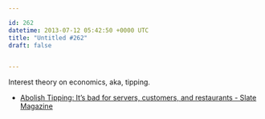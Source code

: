 ```yaml
---

id: 262
datetime: 2013-07-12 05:42:50 +0000 UTC
title: "Untitled #262"
draft: false


---
```


Interest theory on economics, aka, tipping. 

 
 * [Abolish Tipping: It’s bad for servers, customers, and restaurants - Slate Magazine](http://www.slate.com/articles/business/moneybox/2013/07/abolish_tipping_it_s_bad_for_servers_customers_and_restaurants.html?wpisrc=most_viral)


